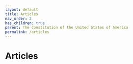 ```yaml
---
layout: default
title: Articles
nav_order: 2
has_children: true
parent: The Constitution of the United States of America
permalink: /articles
---
```


# Articles